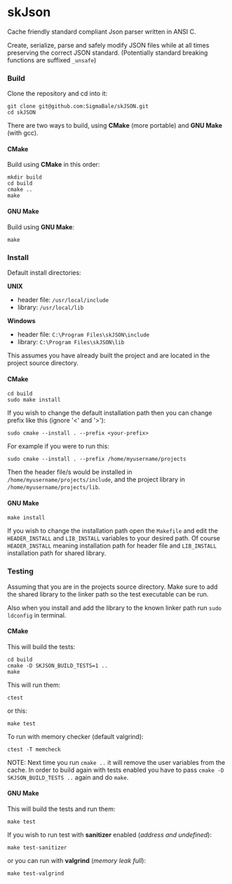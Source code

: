 # skJson
Cache friendly standard compliant Json parser written in ANSI C.

Create, serialize, parse and safely modify JSON files while at all times preserving
the correct JSON standard.
(Potentially standard breaking functions are suffixed `_unsafe`)

### Build
Clone the repository and cd into it:
```
git clone git@github.com:SigmaBale/skJSON.git
cd skJSON
```
There are two ways to build, using **CMake** (more portable) and **GNU Make** (with gcc).

#### CMake
Build using **CMake** in this order:
```
mkdir build
cd build
cmake ..
make
```

#### GNU Make
Build using **GNU Make**:
```
make
```
### Install
Default install directories: 

**UNIX**
- header file:  `/usr/local/include`
- library: `/usr/local/lib`

**Windows**
- header file: `C:\Program Files\skJSON\include`
- library: `C:\Program Files\skJSON\lib`

This assumes you have already built the project and
are located in the project source directory.

#### CMake
```
cd build
sudo make install
```
If you wish to change the default installation path
then you can change prefix like this (ignore '<' and '>'):
```
sudo cmake --install . --prefix <your-prefix>
```
For example if you were to run this:
```
sudo cmake --install . --prefix /home/myusername/projects
```
Then the header file/s would be installed in `/home/myusername/projects/include`,
and the project library in `/home/myusername/projects/lib`.

#### GNU Make
```
make install
```
If you wish to change the installation path open the `Makefile` and edit the
`HEADER_INSTALL` and `LIB_INSTALL` variables to your desired path. Of course
`HEADER_INSTALL` meaning installation path for header file and `LIB_INSTALL`
installation path for shared library.

### Testing
Assuming that you are in the projects source directory.
Make sure to add the shared library to the linker path so the
test executable can be run.

Also when you install and add the library to the known linker path
run `sudo ldconfig` in terminal.

#### CMake
This will build the tests:
```
cd build
cmake -D SKJSON_BUILD_TESTS=1 ..
make
```
This will run them:
```
ctest
```
or this:
```
make test
```
To run with memory checker (default valgrind):
```
ctest -T memcheck
```
NOTE: Next time you run `cmake ..` it will remove the user variables from the cache.
In order to build again with tests enabled you have to pass `cmake -D SKJSON_BUILD_TESTS ..`
again and do `make`.

#### GNU Make
This will build the tests and run them:
```
make test
```
If you wish to run test with **sanitizer** enabled (*address and undefined*):
```
make test-sanitizer
```
or you can run with **valgrind** (*memory leak full*):
```
make test-valgrind
```
